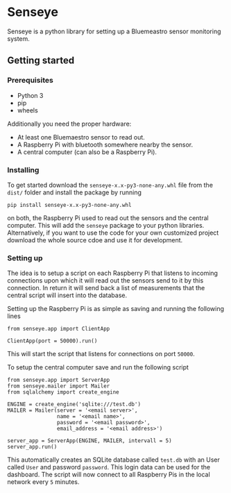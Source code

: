 # Senseye

Senseye is a python library for setting up a Bluemeastro sensor monitoring system.

## Getting started

### Prerequisites

* Python 3
* pip
* wheels

Additionally you need the proper hardware:

* At least one Bluemaestro sensor to read out.
* A Raspberry Pi with bluetooth somewhere nearby the sensor.
* A central computer (can also be a Raspberry Pi).

### Installing

To get started download the `senseye-x.x-py3-none-any.whl` file from the `dist/` folder and install the package by running

```
pip install senseye-x.x-py3-none-any.whl
```

on both, the Raspberry Pi used to read out the sensors and the central computer. This will add the `senseye` package to your python libraries. Alternatively, if you want to use the code for your own customized project download the whole source cdoe and use it for development.

### Setting up

The idea is to setup a script on each Raspberry Pi that listens to incoming connections upon which it will read out the sensors send to it by this connection. In return it will send back a list of measurements that the central script will insert into the database.

Setting up the Raspberry Pi is as simple as saving and running the following lines

```
from senseye.app import ClientApp

ClientApp(port = 50000).run()
```

This will start the script that listens for connections on port `50000`.

To setup the central computer save and run the following script

```
from senseye.app import ServerApp
from senseye.mailer import Mailer
from sqlalchemy import create_engine

ENGINE = create_engine('sqlite:///test.db')
MAILER = Mailer(server = '<email server>',
                name = '<email name>',
                password = '<email password>',
                email_address = '<email address>')

server_app = ServerApp(ENGINE, MAILER, intervall = 5)
server_app.run()
```

This automatically creates an SQLite database called `test.db` with an User called `User` and password `password`. This login data can be used for the dashboard. The script will now connect to all Raspberry Pis in the local network every `5` minutes.